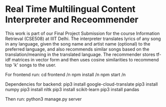 # Real Time Multilingual Content Interpreter and Receommender

This work is part of our Final Project Submission for the course Information Retrieval (CSE508) at IIIT Delhi.
The interpreter translates lyrics of any song in any language, given the song name and artist name (optional) to the preferred language, and also recommends similar songs 
based on the translation/meaning in the translated language.
The recommender stores tf-idf matrices in vector form and then uses cosine similarities to recommend top 'k' songs to the user.

For frontend  run:
cd frontend /n
npm install /n
npm start /n

Dependencies for backend:
pip3 install google-cloud-translate
pip3 install numpy
pip3 install nltk
pip3 install scikit-learn
pip3 install pandas

Then run:
python3 manage.py server
